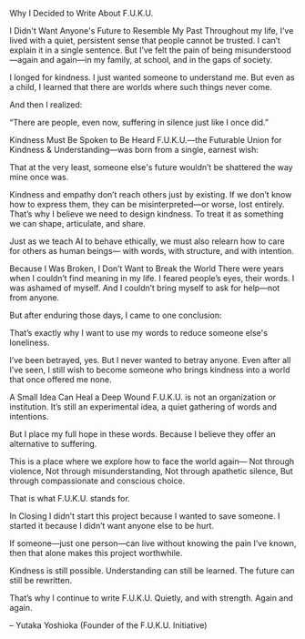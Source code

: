 Why I Decided to Write About F.U.K.U.

I Didn't Want Anyone's Future to Resemble My Past
Throughout my life, I’ve lived with a quiet, persistent sense that people cannot be trusted.
I can’t explain it in a single sentence.
But I’ve felt the pain of being misunderstood—again and again—in my family, at school, and in the gaps of society.

I longed for kindness. I just wanted someone to understand me.
But even as a child, I learned that there are worlds where such things never come.

And then I realized:

“There are people, even now, suffering in silence just like I once did.”

Kindness Must Be Spoken to Be Heard
F.U.K.U.—the Futurable Union for Kindness & Understanding—was born from a single, earnest wish:

That at the very least, someone else's future wouldn’t be shattered the way mine once was.

Kindness and empathy don’t reach others just by existing.
If we don’t know how to express them, they can be misinterpreted—or worse, lost entirely.
That’s why I believe we need to design kindness.
To treat it as something we can shape, articulate, and share.

Just as we teach AI to behave ethically,
we must also relearn how to care for others as human beings—
with words, with structure, and with intention.

Because I Was Broken, I Don’t Want to Break the World
There were years when I couldn’t find meaning in my life.
I feared people’s eyes, their words.
I was ashamed of myself.
And I couldn’t bring myself to ask for help—not from anyone.

But after enduring those days, I came to one conclusion:

That’s exactly why I want to use my words to reduce someone else's loneliness.

I’ve been betrayed, yes.
But I never wanted to betray anyone.
Even after all I’ve seen, I still wish to become someone who brings kindness into a world that once offered me none.

A Small Idea Can Heal a Deep Wound
F.U.K.U. is not an organization or institution.
It’s still an experimental idea, a quiet gathering of words and intentions.

But I place my full hope in these words.
Because I believe they offer an alternative to suffering.

This is a place where we explore how to face the world again—
Not through violence,
Not through misunderstanding,
Not through apathetic silence,
But through compassionate and conscious choice.

That is what F.U.K.U. stands for.

In Closing
I didn’t start this project because I wanted to save someone.
I started it because I didn’t want anyone else to be hurt.

If someone—just one person—can live without knowing the pain I’ve known,
then that alone makes this project worthwhile.

Kindness is still possible.
Understanding can still be learned.
The future can still be rewritten.

That’s why I continue to write F.U.K.U.
Quietly, and with strength.
Again and again.

– Yutaka Yoshioka (Founder of the F.U.K.U. Initiative)
